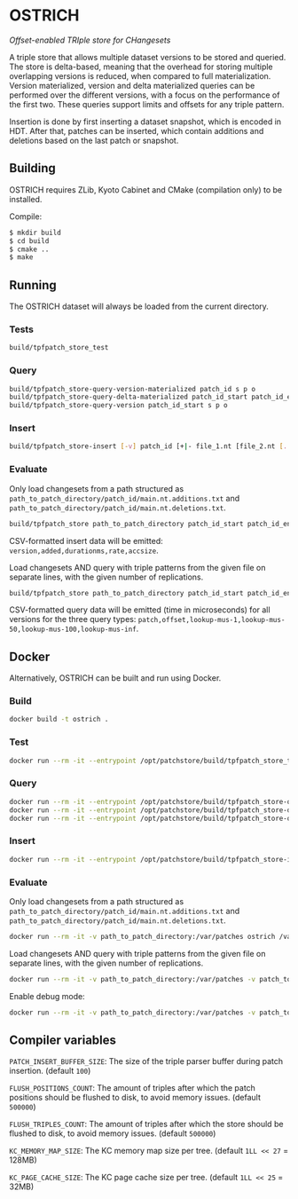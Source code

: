 # OSTRICH
_Offset-enabled TRIple store for CHangesets_

A triple store that allows multiple dataset versions to be stored and queried.
The store is delta-based, meaning that the overhead for storing multiple overlapping versions is reduced, when compared to full materialization.
Version materialized, version and delta materialized queries can be performed over the different versions, with a focus on the performance of the first two.
These queries support limits and offsets for any triple pattern.

Insertion is done by first inserting a dataset snapshot, which is encoded in HDT.
After that, patches can be inserted, which contain additions and deletions based on the last patch or snapshot.

## Building

OSTRICH requires ZLib, Kyoto Cabinet and CMake (compilation only) to be installed.

Compile:
```bash
$ mkdir build
$ cd build
$ cmake ..
$ make
```

## Running

The OSTRICH dataset will always be loaded from the current directory.

### Tests
```bash
build/tpfpatch_store_test
```

### Query
```bash
build/tpfpatch_store-query-version-materialized patch_id s p o
build/tpfpatch_store-query-delta-materialized patch_id_start patch_id_end s p o
build/tpfpatch_store-query-version patch_id_start s p o
```

### Insert
```bash
build/tpfpatch_store-insert [-v] patch_id [+|- file_1.nt [file_2.nt [...]]]*
```

### Evaluate
Only load changesets from a path structured as `path_to_patch_directory/patch_id/main.nt.additions.txt` and `path_to_patch_directory/patch_id/main.nt.deletions.txt`.
```bash
build/tpfpatch_store path_to_patch_directory patch_id_start patch_id_end
```
CSV-formatted insert data will be emitted: `version,added,durationms,rate,accsize`.

Load changesets AND query with triple patterns from the given file on separate lines, with the given number of replications.
```bash
build/tpfpatch_store path_to_patch_directory patch_id_start patch_id_end patch_to_queries/queries.txt nr_replications
```
CSV-formatted query data will be emitted (time in microseconds) for all versions for the three query types: `patch,offset,lookup-mus-1,lookup-mus-50,lookup-mus-100,lookup-mus-inf`.

## Docker

Alternatively, OSTRICH can be built and run using Docker.

### Build
```bash
docker build -t ostrich .
```

### Test
```bash
docker run --rm -it --entrypoint /opt/patchstore/build/tpfpatch_store_test ostrich
```

### Query
```bash
docker run --rm -it --entrypoint /opt/patchstore/build/tpfpatch_store-query-version-materialized ostrich patch_id s p o
docker run --rm -it --entrypoint /opt/patchstore/build/tpfpatch_store-delta-version-materialized ostrich patch_id_start patch_id_end s p o
docker run --rm -it --entrypoint /opt/patchstore/build/tpfpatch_store-query-version ostrich s p o
```

### Insert
```bash
docker run --rm -it --entrypoint /opt/patchstore/build/tpfpatch_store-insert ostrich [-v] patch_id [+|- file_1.nt [file_2.nt [...]]]*
```

### Evaluate

Only load changesets from a path structured as `path_to_patch_directory/patch_id/main.nt.additions.txt` and `path_to_patch_directory/patch_id/main.nt.deletions.txt`.
```bash
docker run --rm -it -v path_to_patch_directory:/var/patches ostrich /var/patches patch_id_start patch_id_end
```

Load changesets AND query with triple patterns from the given file on separate lines, with the given number of replications.
```bash
docker run --rm -it -v path_to_patch_directory:/var/patches -v patch_to_queries:/var/queries ostrich /var/patches patch_id_start patch_id_end /var/queries/queries.txt nr_replications
```

Enable debug mode:
```bash
docker run --rm -it -v path_to_patch_directory:/var/patches -v patch_to_queries:/var/queries -v path_to_crash_dir:/crash --privileged=true ostrich --debug /var/patches patch_id_start patch_id_end /var/queries/queries.txt nr_replications
```

## Compiler variables
`PATCH_INSERT_BUFFER_SIZE`: The size of the triple parser buffer during patch insertion. (default `100`)

`FLUSH_POSITIONS_COUNT`: The amount of triples after which the patch positions should be flushed to disk, to avoid memory issues. (default `500000`)

`FLUSH_TRIPLES_COUNT`: The amount of triples after which the store should be flushed to disk, to avoid memory issues. (default `500000`)

`KC_MEMORY_MAP_SIZE`: The KC memory map size per tree. (default `1LL << 27` = 128MB)

`KC_PAGE_CACHE_SIZE`: The KC page cache size per tree. (default `1LL << 25` = 32MB)